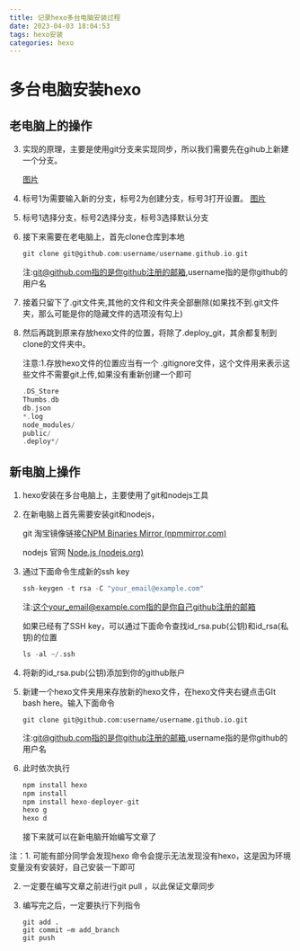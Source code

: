 ```yaml
---
title: 记录hexo多台电脑安装过程
date: 2023-04-03 18:04:53
tags: hexo安装
categories: hexo
---
```


# 多台电脑安装hexo

## 老电脑上的操作

3. 实现的原理，主要是使用git分支来实现同步，所以我们需要先在gihub上新建一个分支。

   [图片](/img/hexo-1.jpeg)
   
4. 标号1为需要输入新的分支，标号2为创建分支，标号3打开设置。 
   [图片](/img/hexo-2.jpeg)
   
5. 标号1选择分支，标号2选择分支，标号3选择默认分支

6. 接下来需要在老电脑上，首先clone仓库到本地

   ```c
   git clone git@github.com:username/username.github.io.git
   ```
   
   注:git@github.com指的是你github注册的邮箱,username指的是你github的用户名

5. 接着只留下了.git文件夹,其他的文件和文件夹全部删除(如果找不到.git文件夹，那么可能是你的隐藏文件的选项没有勾上)

6. 然后再跳到原来存放hexo文件的位置，将除了.deploy_git，其余都复制到clone的文件夹中。

   注意:1.存放hexo文件的位置应当有一个 .gitignore文件，这个文件用来表示这些文件不需要git上传,如果没有重新创建一个即可

   ```c
   .DS_Store
   Thumbs.db
   db.json
   *.log
   node_modules/
   public/
   .deploy*/
   ```

## 新电脑上操作

1. hexo安装在多台电脑上，主要使用了git和nodejs工具

2. 在新电脑上首先需要安装git和nodejs，

   git 淘宝镜像链接[CNPM Binaries Mirror (npmmirror.com)](https://registry.npmmirror.com/binary.html?path=git-for-windows/)

   nodejs 官网 [Node.js (nodejs.org)](https://nodejs.org/zh-cn)

3. 通过下面命令生成新的ssh key

   ```C
   ssh-keygen -t rsa -C "your_email@example.com"
   ```

   注:这个your_email@example.com指的是你自己github注册的邮箱

   如果已经有了SSH key，可以通过下面命令查找id_rsa.pub(公钥)和id_rsa(私钥)的位置

   ```C
   ls -al ~/.ssh
   ```

4. 将新的id_rsa.pub(公钥)添加到你的github账户

5. 新建一个hexo文件夹用来存放新的hexo文件，在hexo文件夹右键点击GIt bash here。输入下面命令

   ```
   git clone git@github.com:username/username.github.io.git
   ```

   注:git@github.com指的是你github注册的邮箱,username指的是你github的用户名

6. 此时依次执行

   ```C
   npm install hexo
   npm install
   npm install hexo-deployer-git
   hexo g
   hexo d
   ```

   接下来就可以在新电脑开始编写文章了

注：1. 可能有部分同学会发现hexo 命令会提示无法发现没有hexo，这是因为环境变量没有安装好，自己安装一下即可

  2. 一定要在编写文章之前进行git pull ，以此保证文章同步

  3. 编写完之后，一定要执行下列指令

     ```
     git add .
     git commit –m add_branch
     git push
     ```

     